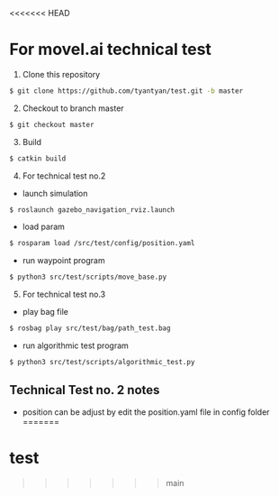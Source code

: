 <<<<<<< HEAD
# For movel.ai technical test
1. Clone this repository
```bash
$ git clone https://github.com/tyantyan/test.git -b master
```
2. Checkout to branch master
```bash
$ git checkout master
```
3. Build
```bash
$ catkin build
```
4. For technical test no.2
- launch simulation
```bash
$ roslaunch gazebo_navigation_rviz.launch
```
- load param
```bash
$ rosparam load /src/test/config/position.yaml
```
- run waypoint program
```bash
$ python3 src/test/scripts/move_base.py
```
5. For technical test no.3
- play bag file
```bash
$ rosbag play src/test/bag/path_test.bag
```
- run algorithmic test program
```bash
$ python3 src/test/scripts/algorithmic_test.py
```

## Technical Test no. 2 notes
- position can be adjust by edit the position.yaml file in config folder
=======
# test
>>>>>>> main
